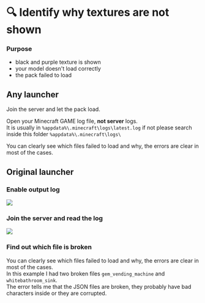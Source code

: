 # 🔍 Identify why textures are not shown

### Purpose

* black and purple texture is shown
* your model doesn't load correctly
* the pack failed to load

## Any launcher

Join the server and let the pack load.

Open your Minecraft GAME log file, **not server** logs.\
It is usually in `%appdata%\.minecraft\logs\latest.log` if not please search inside this folder `%appdata%\.minecraft\logs\`

You can clearly see which files failed to load and why, the errors are clear in most of the cases.

## Original launcher

### Enable output log

![](../.gitbook/assets/image\_\(135\).png)

### Join the server and read the log

![](<../.gitbook/assets/json\_errors (1).png>)

### Find out which file is broken

You can clearly see which files failed to load and why, the errors are clear in most of the cases.\
In this example I had two broken files `gem_vending_machine` and `whitebathroom_sink`.\
The error tells me that the JSON files are broken, they probably have bad characters inside or they are corrupted.
